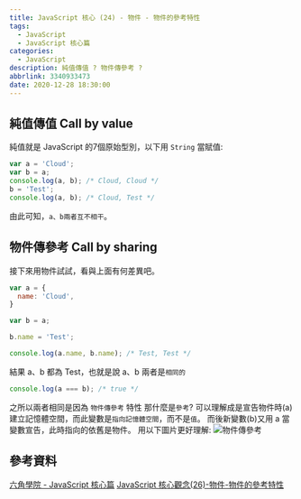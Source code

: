 ```yaml
---
title: JavaScript 核心 (24) - 物件 - 物件的參考特性
tags:
  - JavaScript
  - JavaScript 核心篇
categories:
  - JavaScript
description: 純值傳值 ? 物件傳參考 ?
abbrlink: 3340933473
date: 2020-12-28 18:30:00
---
```

## 純值傳值 Call by value

純值就是 JavaScript 的7個原始型別，以下用 `String` 當賦值:

``` JavaScript
var a = 'Cloud';
var b = a;
console.log(a, b); /* Cloud, Cloud */
b = 'Test';
console.log(a, b); /* Cloud, Test */
```

由此可知，`a、b兩者互不相干`。

## 物件傳參考 Call by sharing

接下來用物件試試，看與上面有何差異吧。

``` JavaScript
var a = {
  name: 'Cloud',
}

var b = a;

b.name = 'Test';

console.log(a.name, b.name); /* Test, Test */
```

結果 a、b 都為 Test，也就是說 a、b 兩者是`相同的`

``` JavaScript
console.log(a === b); /* true */
```

之所以兩者相同是因為 `物件傳參考` 特性
那什麼是`參考`?
可以理解成是宣告物件時(a)建立記憶體空間，而此變數是`指向記憶體空間`，而不是`值`。
而後新變數(b)又用 a 當變數宣告，此時指向的依舊是物件。
用以下圖片更好理解:
![物件傳參考](https://firebasestorage.googleapis.com/v0/b/cloud-f2e-blog.appspot.com/o/JavaScript%20%E6%A0%B8%E5%BF%83%20(23)%20-%20%E7%89%A9%E4%BB%B6%20-%20%E7%89%A9%E4%BB%B6%E7%9A%84%E5%8F%83%E8%80%83%E7%89%B9%E6%80%A7%2F%E7%89%A9%E4%BB%B6%E5%82%B3%E5%8F%83%E8%80%83.png?alt=media&token=54cb7e93-14b2-4d6c-ae38-3e260e21fb04)

## 參考資料

[六角學院 - JavaScript 核心篇](https://www.hexschool.com/courses/js-core.html)
[JavaScript 核心觀念(26)-物件-物件的參考特性](https://hsiangfeng.github.io/javascript/20200808/2652400322/)
